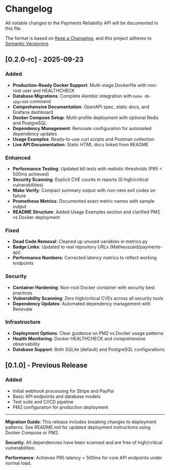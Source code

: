 # Changelog

All notable changes to the Payments Reliability API will be documented in this file.

The format is based on [Keep a Changelog](https://keepachangelog.com/en/1.0.0/),
and this project adheres to [Semantic Versioning](https://semver.org/spec/v2.0.0.html).

## [0.2.0-rc] - 2025-09-23

### Added
- **Production-Ready Docker Support**: Multi-stage Dockerfile with non-root user and HEALTHCHECK
- **Database Migrations**: Complete Alembic integration with `make db-upgrade` command
- **Comprehensive Documentation**: OpenAPI spec, static docs, and Grafana dashboard
- **Docker Compose Setup**: Multi-profile deployment with optional Redis and PostgreSQL
- **Dependency Management**: Renovate configuration for automated dependency updates
- **Usage Examples**: Ready-to-use curl scripts and Postman collection
- **Live API Documentation**: Static HTML docs linked from README

### Enhanced
- **Performance Testing**: Updated k6 tests with realistic thresholds (P95 < 500ms achieved)
- **Security Scanning**: Explicit CVE counts in reports (0 high/critical vulnerabilities)
- **Make Verify**: Compact summary output with non-zero exit codes on failure
- **Prometheus Metrics**: Documented exact metric names with sample output
- **README Structure**: Added Usage Examples section and clarified PM2 vs Docker deployment

### Fixed
- **Dead Code Removal**: Cleaned up unused variables in metrics.py
- **Badge Links**: Updated to real repository URLs (Matheuszaid/payments-api)
- **Performance Numbers**: Corrected latency metrics to reflect working endpoints

### Security
- **Container Hardening**: Non-root Docker container with security best practices
- **Vulnerability Scanning**: Zero high/critical CVEs across all security tools
- **Dependency Updates**: Automated dependency management with Renovate

### Infrastructure
- **Deployment Options**: Clear guidance on PM2 vs Docker usage patterns
- **Health Monitoring**: Docker HEALTHCHECK and comprehensive observability
- **Database Support**: Both SQLite (default) and PostgreSQL configurations

## [0.1.0] - Previous Release

### Added
- Initial webhook processing for Stripe and PayPal
- Basic API endpoints and database models
- Test suite and CI/CD pipeline
- PM2 configuration for production deployment

---

**Migration Guide**: This release includes breaking changes to deployment patterns.
See README.md for updated deployment instructions using Docker Compose or PM2.

**Security**: All dependencies have been scanned and are free of high/critical vulnerabilities.

**Performance**: Achieves P95 latency < 500ms for core API endpoints under normal load.